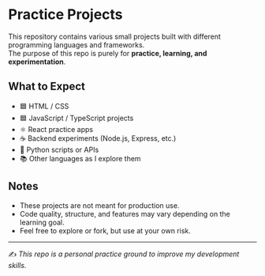 # Practice Projects

This repository contains various small projects built with different programming languages and frameworks.  
The purpose of this repo is purely for **practice, learning, and experimentation**.

## What to Expect
- 🟦 HTML / CSS
- 🟦 JavaScript / TypeScript projects  
- ⚛️ React practice apps  
- ☕ Backend experiments (Node.js, Express, etc.)  
- 🐍 Python scripts or APIs  
- 📚 Other languages as I explore them  

## Notes
- These projects are not meant for production use.  
- Code quality, structure, and features may vary depending on the learning goal.  
- Feel free to explore or fork, but use at your own risk.  

---
✍️ *This repo is a personal practice ground to improve my development skills.*  
